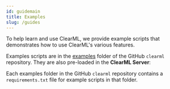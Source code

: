 ```yaml
---
id: guidemain
title: Examples
slug: /guides
---
```



To help learn and use ClearML, we provide example scripts that demonstrates how to use ClearML's various features. 

Examples scripts are in the [examples](https://github.com/allegroai/clearml/tree/master/examples) folder of the GitHub `clearml` 
repository. They are also pre-loaded in the **ClearML Server**:

Each examples folder in the GitHub ``clearml`` repository contains a ``requirements.txt`` file for example scripts in that folder.
